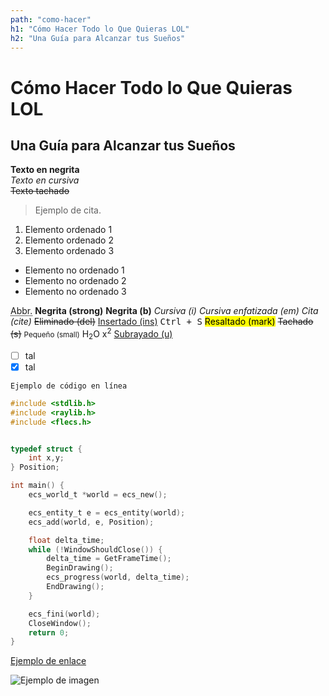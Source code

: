 ```yaml
---
path: "como-hacer"
h1: "Cómo Hacer Todo lo Que Quieras LOL"
h2: "Una Guía para Alcanzar tus Sueños"
---
```


# Cómo Hacer Todo lo Que Quieras LOL

## Una Guía para Alcanzar tus Sueños

**Texto en negrita**  
_Texto en cursiva_  
~~Texto tachado~~

> Ejemplo de cita.

1. Elemento ordenado 1
2. Elemento ordenado 2
3. Elemento ordenado 3

- Elemento no ordenado 1
- Elemento no ordenado 2
- Elemento no ordenado 3

<abbr title="Abbreviation">Abbr.</abbr>
<strong>Negrita (strong)</strong> <b>Negrita (b)</b>
<i>Cursiva (i)</i> <em>Cursiva enfatizada (em)</em> <cite>Cita (cite)</cite>
<del>Eliminado (del)</del>
<ins>Insertado (ins)</ins>
<kbd>Ctrl + S</kbd>
<mark>Resaltado (mark)</mark>
<s>Tachado (s)</s>
<small>Pequeño (small)</small>
H<sub>2</sub>O
x<sup>2</sup>
<u>Subrayado (u)</u>

- [ ] tal
- [x] tal

`Ejemplo de código en línea`

```c
#include <stdlib.h>
#include <raylib.h>
#include <flecs.h>


typedef struct {
    int x,y;
} Position;

int main() {
    ecs_world_t *world = ecs_new();

    ecs_entity_t e = ecs_entity(world);
    ecs_add(world, e, Position);

    float delta_time;
    while (!WindowShouldClose()) {
        delta_time = GetFrameTime();
        BeginDrawing();
        ecs_progress(world, delta_time);
        EndDrawing();
    }

    ecs_fini(world);
    CloseWindow();
    return 0;
}
```

[Ejemplo de enlace](https://example.com)

![Ejemplo de imagen](https://imgs.search.brave.com/A1g3HIVyF53pk_YrZz0qOisvTPAwV07XS1GJtghqV5c/rs:fit:500:0:0:0/g:ce/aHR0cHM6Ly9zdGF0/aWMudmVjdGVlenku/Y29tL3ZpdGUvYXNz/ZXRzL3Bob3RvLUM4/cTBLUUhHLndlYnA)
